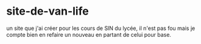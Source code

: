 # site-de-van-life
un site que j'ai créer pour les cours de SIN du lycée, il n'est pas fou mais je compte bien en refaire un nouveau en partant de celui pour base.
